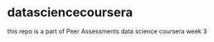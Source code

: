 datasciencecoursera
===================

this repo is a part of Peer Assessments data science coursera week 3
